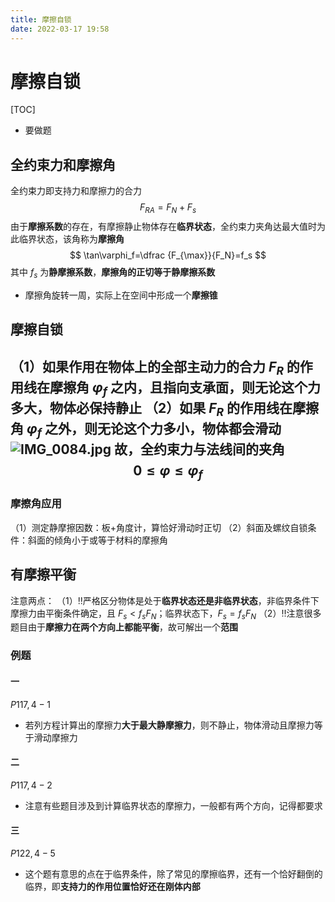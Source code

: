 ```yaml
---
title: 摩擦自锁
date: 2022-03-17 19:58
---
```

# 摩擦自锁
[TOC]
* 要做题
## 全约束力和摩擦角
全约束力即支持力和摩擦力的合力
$$
F_{RA}=F_N+F_s
$$
由于**摩擦系数**的存在，有摩擦静止物体存在**临界状态**，全约束力夹角达最大值时为此临界状态，该角称为**摩擦角**
$$
\tan\varphi_f=\dfrac {F_{\max}}{F_N}=f_s
$$
其中 $f_s$ 为**静摩擦系数**，**摩擦角的正切等于静摩擦系数**
* 摩擦角旋转一周，实际上在空间中形成一个**摩擦锥**
## 摩擦自锁
（1）如果作用在物体上的**全部主动力的合力** $F_R$ 的作用线在摩擦角 $\varphi_f$ 之内，且**指向支承面**，则**无论这个力多大，物体必保持静止**
（2）如果 $F_R$ 的作用线在摩擦角 $\varphi_f$ 之外，则**无论这个力多小，物体都会滑动**
![IMG_0084.jpg](http://image.tjzfile.xyz/images/2022/03/25/IMG_0084.jpg)
故，全约束力与法线间的夹角
$$
0\le \varphi\le \varphi_f
$$
---
### 摩擦角应用
（1）测定静摩擦因数：板+角度计，算恰好滑动时正切
（2）斜面及螺纹自锁条件：斜面的倾角小于或等于材料的摩擦角
## 有摩擦平衡
注意两点：
（1）‼️严格区分物体是处于**临界状态还是非临界状态**，非临界条件下摩擦力由平衡条件确定，且 $F_s<f_sF_N$；临界状态下，$F_s=f_sF_N$
（2）‼️注意很多题目由于**摩擦力在两个方向上都能平衡**，故可解出一个**范围**
### 例题
#### 一
$P117,4-1$
* 若列方程计算出的摩擦力**大于最大静摩擦力**，则不静止，物体滑动且摩擦力等于滑动摩擦力
#### 二
$P117,4-2$
* 注意有些题目涉及到计算临界状态的摩擦力，一般都有两个方向，记得都要求
#### 三
$P122,4-5$
* 这个题有意思的点在于临界条件，除了常见的摩擦临界，还有一个恰好翻倒的临界，即**支持力的作用位置恰好还在刚体内部**
